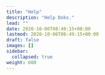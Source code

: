 ```yaml
---
title: "Help"
description: "Help Doks."
lead: ""
date: 2020-10-06T08:49:15+00:00
lastmod: 2020-10-06T08:49:15+00:00
draft: false
images: []
sidebar:
  collapsed: true
weight: 600
---
```



